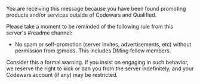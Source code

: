 You are receiving this message because you have been found promoting products and/or services outside of Codewars and Qualified.

Please take a moment to be reminded of the following rule from this server's #readme channel:

- No spam or self-promotion (server invites, advertisements, etc) without permission from @mods. This includes DMing fellow members.

Consider this a formal warning. If you insist on engaging in such behavior, we reserve the right to kick or ban you from the server indefinitely, and your Codewars account (if any) may be restricted.
